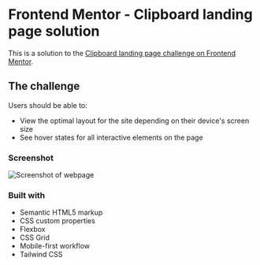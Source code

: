 # Frontend Mentor - Clipboard landing page solution

This is a solution to the [Clipboard landing page challenge on Frontend Mentor](https://www.frontendmentor.io/challenges/clipboard-landing-page-5cc9bccd6c4c91111378ecb9).

## The challenge

Users should be able to:

- View the optimal layout for the site depending on their device's screen size
- See hover states for all interactive elements on the page

### Screenshot

![Screenshot of webpage](./screenshot.jpg)

### Built with

- Semantic HTML5 markup
- CSS custom properties
- Flexbox
- CSS Grid
- Mobile-first workflow
- Tailwind CSS
